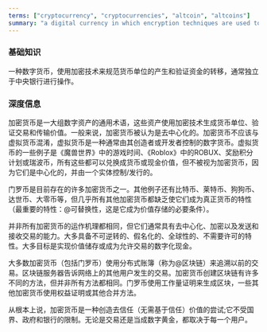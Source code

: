 ```yaml
---
terms: ["cryptocurrency", "cryptocurrencies", "altcoin", "altcoins"]
summary: "a digital currency in which encryption techniques are used to regulate the generation of units of currency and verify the transfer of funds, usually operating independently of a central bank"
---
```


### 基础知识

一种数字货币，使用加密技术来规范货币单位的产生和验证资金的转移，通常独立于中央银行进行操作。

### 深度信息

加密货币是一大组数字资产的通用术语，这些资产使用加密技术生成货币单位、验证交易和传输价值。一般来说，加密货币被认为是去中心化的。加密货币不应该与虚拟货币混淆，虚拟货币是一种通常由其创造者或开发者控制的数字货币。虚拟货币的一些例子是《魔兽世界》中的游戏时间、《Roblox》中的ROBUX、奖励积分计划或瑞波币，所有这些都可以兑换成货币或现金价值，但不被视为加密货币，因为它们是中心化的，并由一个实体控制/发行的。  


门罗币是目前存在的许多加密货币之一。其他例子还有比特币、莱特币、狗狗币、达世币、大零币等，但几乎所有其他加密货币都缺乏使它们成为真正货币的特性（最重要的特性：@可替换性，这是它成为价值存储的必要条件）。


并非所有加密货币的运作机理都相同，但它们通常具有去中心化、加密以及发送和接收交易的能力。大多具备不可逆转的、假名化的、全球性的、不需要许可的特性。大多目标是实现价值储存或成为允许交易的数字化现金。


大多数加密货币（包括门罗币）使用分布式账簿（称为@区块链）来追溯以前的交易。区块链服务器告诉网络上的其他用户发生的交易。加密货币创建区块链有许多不同的方法，但并非所有方法都相同。门罗币使用工作量证明来生成区块，一些其他加密货币使用权益证明或其他合并方法。


从根本上说，加密货币是一种创造去信任（无需基于信任）价值的尝试;它不受国界、政府和银行的限制。无论是交易还是当成数字黄金，都取决于每一个用户。
